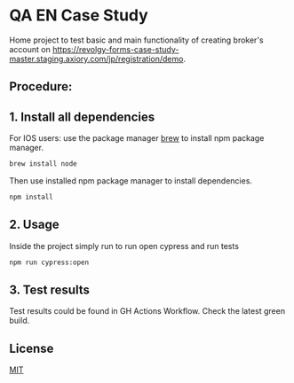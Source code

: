 # QA EN Case Study 

Home project to test basic and main functionality of creating broker's account on https://revolgy-forms-case-study-master.staging.axiory.com/jp/registration/demo.

## Procedure:
## 1. Install all dependencies
For IOS users: use the package manager [brew](https://brew.sh/) to install npm package manager.

```bash
brew install node
``` 

Then use installed npm package manager to install dependencies.
```bash
npm install
```

## 2. Usage
Inside the project simply run to run open cypress and run tests
```bash
npm run cypress:open
```

## 3. Test results
Test results could be found in GH Actions Workflow. Check the latest green build. 

## License
[MIT](https://choosealicense.com/licenses/mit/)